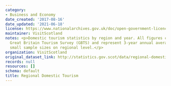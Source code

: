 ```yaml
---
category:
- Business and Economy
date_created: '2017-08-16'
date_updated: '2021-06-18'
license: https://www.nationalarchives.gov.uk/doc/open-government-licence/version/3/
maintainer: VisitScotland
notes: <p>Domestic tourism statistics by region and year. All figures come from the
  Great Britain Tourism Survey (GBTS) and represent 3-year annual averages due to
  small sample sizes on regional level.</p>
organization: VisitScotland
original_dataset_link: http://statistics.gov.scot/data/regional-domestic-tourism
records: null
resources: []
schema: default
title: Regional Domestic Tourism
---
```


